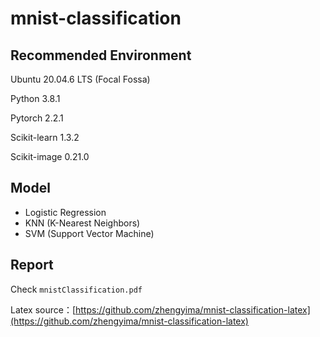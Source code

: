 # mnist-classification

## Recommended Environment

Ubuntu 20.04.6 LTS (Focal Fossa)

Python 3.8.1

Pytorch 2.2.1

Scikit-learn 1.3.2

Scikit-image 0.21.0

## Model

* Logistic Regression
* KNN (K-Nearest Neighbors)
* SVM (Support Vector Machine)

## Report

Check ``mnistClassification.pdf``

Latex source：[https://github.com/zhengyima/mnist-classification-latex](https://github.com/zhengyima/mnist-classification-latex)
